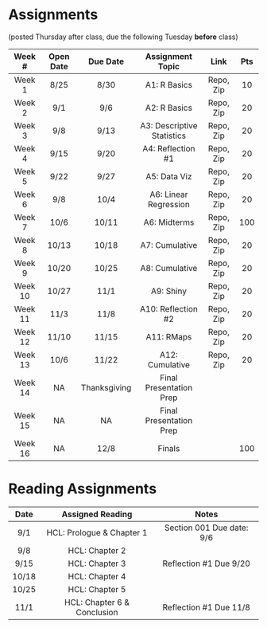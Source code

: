 


# Assignments 
(posted Thursday after class, due the following Tuesday **before** class)

| Week #		| Open Date			| Due Date          			| Assignment Topic        		| Link			|Pts 	|
| :-:           | :-:               | :-:               			| :-:                     		| :-:			| :-:	|
| Week 1        | 8/25				| 8/30							| A1: R Basics                	| Repo, Zip		|10		|
| Week 2        | 9/1    			| 9/6    						| A2: R Basics			       	| Repo, Zip		|20		|
| Week 3        | 9/8    			| 9/13							| A3: Descriptive Statistics   	| Repo, Zip		|20		|
| Week 4        | 9/15				| 9/20							| A4: Reflection #1            	| Repo, Zip		|20		|
| Week 5        | 9/22				| 9/27							| A5: Data Viz			       	| Repo, Zip		|20		|
| Week 6	 	| 9/8				| 10/4							| A6: Linear Regression			| Repo, Zip		|20		|
| Week 7        | 10/6				| 10/11							| A6: Midterms	            	| Repo, Zip		|100	|
| Week 8        | 10/13				| 10/18							| A7: Cumulative			 	| Repo, Zip		|20		|
| Week 9        | 10/20				| 10/25							| A8: Cumulative               	| Repo, Zip		|20		|
| Week 10       | 10/27				| 11/1							| A9: Shiny                    	| Repo, Zip		|20		|
| Week 11       | 11/3				| 11/8							| A10: Reflection #2           	| Repo, Zip		|20		|
| Week 12       | 11/10				| 11/15							| A11: RMaps			     	| Repo, Zip		|20		|
| Week 13       | 10/6				| 11/22							| A12: Cumulative              	| Repo, Zip		|20		|
| Week 14       | NA                | Thanksgiving					| Final Presentation Prep		| 				|		|
| Week 15       | NA                | NA 							| Final Presentation Prep		|				|		|
| Week 16       | NA                | 12/8			                | Finals						|				|100	|


# Reading Assignments

| Date		| Assigned Reading			| Notes						|
|:---:		|:---:						|:---:						|
| 9/1		|HCL: Prologue & Chapter 1	| Section 001 Due date: 9/6	|
| 9/8		|HCL: Chapter 2				|							|
| 9/15		|HCL: Chapter 3				| Reflection #1 Due 9/20	|
| 10/18		|HCL: Chapter 4				|							|
| 10/25		|HCL: Chapter 5				|							|
| 11/1		|HCL: Chapter 6 & Conclusion| Reflection #1 Due 11/8	|
